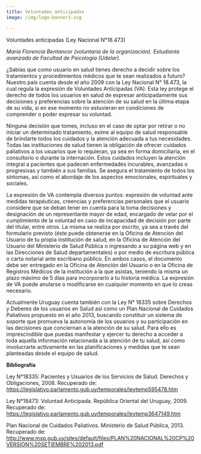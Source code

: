 ```yaml
---
title: Voluntades anticipadas
image: /img/logo-banner3.svg

---
```


<p class="f4 b lh-title mb2 primary pt4">Voluntades anticipadas (Ley Nacional N°18.473)</p>

_María Florencia Bentancor (voluntaria de la organización). Estudiante avanzada de Facultad de Psicología (Udelar)._


¿Sabías que como usuario en salud tienes derecho a decidir sobre los tratamientos y procedimientos médicos que te sean realizados a futuro? Nuestro país cuenta desde el año 2009 con la Ley Nacional N° 18.473, la cual regula la expresión de Voluntades Anticipadas (VA). Esta ley protege el derecho de todos los usuarios en salud de expresar anticipadamente sus  decisiones y preferencias sobre la atención de su salud en la última etapa de su vida, si en ese momento no estuvieran en condiciones de comprender o poder expresar su voluntad.

Ninguna decisión que tomes, incluso en el caso de optar por retirar o no iniciar un determinado tratamiento, exime al equipo de salud responsable de brindarte todos los cuidados y la atención adecuada a tus necesidades. Todas las instituciones de salud tienen la obligación de ofrecer cuidados paliativos a los usuarios que lo requieran, ya sea en forma domiciliaria, en el consultorio o durante la internación. Estos cuidados incluyen la atención integral a pacientes que padecen enfermedades incurables, avanzadas o progresivas y también a sus familias. Se asegura el tratamiento de todos los síntomas, así como el abordaje de los aspectos emocionales, espirituales y sociales.

La expresión de VA contempla diversos puntos: expresión de voluntad ante medidas terapéuticas, creencias y preferencias personales que el usuario considere  que se deban tener en cuenta para la toma decisiones y designación de un representante mayor de edad, encargado de velar por el cumplimiento de la voluntad en caso de incapacidad de decisión por parte del titular, entre otros. La misma se realiza por escrito, ya sea a través  del formulario previsto (éste puede obtenerse en la Oficina de Atención del Usuario de tu propia institución de salud, en la Oficina de Atención del Usuario del Ministerio de Salud Pública o ingresando a su página web y en las Direcciones de Salud departamentales) o por medio de escritura pública o carta notarial ante escribano público. En ambos casos, el documento debe ser entregado en la Oficina de Atención del Usuario o en la Oficina de Registros Médicos de la institución a la que asistas, teniendo la misma un plazo máximo de 5 días para incorporarlo a tu historia médica. La expresión de VA puede anularse o modificarse en cualquier momento en que lo creas necesario.

Actualmente Uruguay cuenta también con la Ley N° 18335 sobre Derechos y Deberes de los usuarios en Salud así como un Plan Nacional de Cuidados Paliativos propuesto en el año 2013, buscando constituir un sistema de soporte que promueva la autonomía de los usuarios y su participación en las decisiones que conciernan a la atención de su salud. Para ello es imprescindible que puedas manifestar y ejercer tu derecho a acceder a toda aquella información relacionada a la atención de tu salud, así como involucrarte activamente en las planificaciones y medidas que te sean planteadas desde el equipo de salud.



**Bibliografía**

Ley N°18335: Pacientes y Usuarios de los Servicios de Salud. Derechos y Obligaciones, 2008. Recuperado de: https://legislativo.parlamento.gub.uy/temporales/leytemp595478.htm

Ley N°18473: Voluntad Anticipada. República Oriental del Uruguay, 2009. Recuperado de: https://legislativo.parlamento.gub.uy/temporales/leytemp3647149.htm

Plan Nacional de Cuidados Paliativos. Ministerio de Salud Pública, 2013. Recuperado de: http://www.msp.gub.uy/sites/default/files/PLAN%20NACIONAL%20CP%20VERSION%20SETIEMBRE%202013.pdf
